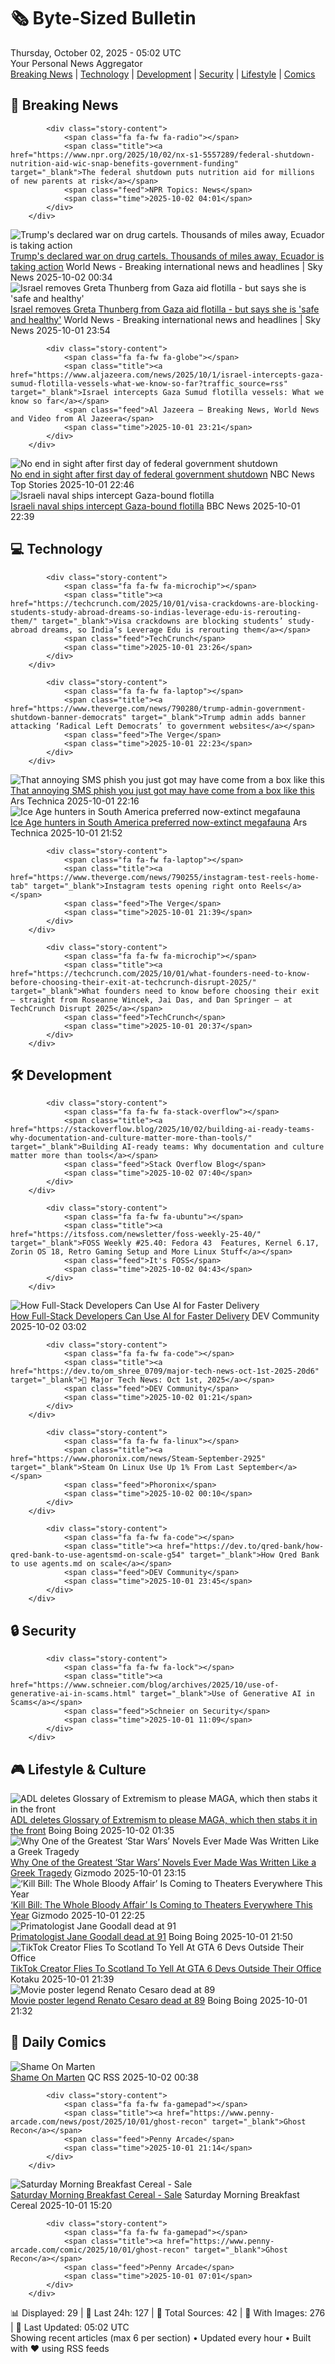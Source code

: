 <!-- Processing 54 RSS feeds at 2025-10-02 05:02:01 UTC -->
<!-- Processing: Saturday Morning Breakfast Cereal -->
<!-- Processing: Penny Arcade -->
<!-- Processing: Poorly Drawn Lines -->
<!-- Processing: Garfield -->
<!-- Processing: Questionable Content -->
<!-- Processing: CNN Top Stories -->
<!-- Processing: CNN Breaking News -->
<!-- Processing: BBC World News -->
<!-- Processing: BBC Breaking News -->
<!-- Processing: NPR News -->
<!-- Processing: CBC News -->
<!-- Error processing https://rss.cbc.ca/lineup/topstories.xml: The read operation timed out -->
<!-- Processing: Reuters World News -->
<!-- Processing: Associated Press Breaking -->
<!-- Processing: ABC News Breaking -->
<!-- Processing: NBC News Breaking -->
<!-- Processing: TechCrunch -->
<!-- Processing: The Verge -->
<!-- Processing: Lobsters Python -->
<!-- Processing: StackOverflow Blog -->
<!-- Processing: It's FOSS -->
<!-- Processing: OMG! Ubuntu -->
<!-- Processing: DistroWatch -->
<!-- Processing: Linux.com -->
<!-- Processing: GitLab Blog -->
<!-- Processing: InfoQ -->
<!-- Processing: Coding Horror -->
<!-- Processing: The Pragmatic Engineer -->
<!-- Processing: Lifehacker -->
<!-- Processing: Gizmodo -->
<!-- Processing: Krebs on Security -->
<!-- Processing: Schneier on Security -->
<!-- Generated 5 new posts out of 31 feeds processed -->
<div class="newspaper-header">
    <h1 class="newspaper-title">🗞️ Byte-Sized Bulletin</h1>
    <div class="newspaper-date">Thursday, October 02, 2025 - 05:02 UTC</div>
    <div class="newspaper-subtitle">Your Personal News Aggregator</div>
</div>

<div class="newspaper-nav">
    <a href="#breaking">Breaking News</a> |
    <a href="#tech">Technology</a> |
    <a href="#dev">Development</a> |
    <a href="#security">Security</a> |
    <a href="#lifestyle">Lifestyle</a> |
    <a href="#webcomics">Comics</a>
</div>

<div class="news-section breaking-news" id="breaking">
<h2 class="section-header">🚨 Breaking News</h2>
<div class="stories-container">
<div class="story">
            
            <div class="story-content">
                <span class="fa fa-fw fa-radio"></span>
                <span class="title"><a href="https://www.npr.org/2025/10/02/nx-s1-5557289/federal-shutdown-nutrition-aid-wic-snap-benefits-government-funding" target="_blank">The federal shutdown puts nutrition aid for millions of new parents at risk</a></span>
                <span class="feed">NPR Topics: News</span>
                <span class="time">2025-10-02 04:01</span>
            </div>
        </div>
<div class="story">
            <img src="https://e3.365dm.com/25/10/1920x1080/skynews-haul-drugs_7038137.jpg?20251001130608" alt="Trump&#x27;s declared war on drug cartels. Thousands of miles away, Ecuador is taking action" class="story-image" loading="lazy" onerror="this.style.display='none'">
            <div class="story-content">
                <span class="fa fa-fw fa-satellite"></span>
                <span class="title"><a href="https://news.sky.com/story/this-is-what-trumps-war-on-drug-cartels-looks-like-13442140" target="_blank">Trump&#x27;s declared war on drug cartels. Thousands of miles away, Ecuador is taking action</a></span>
                <span class="feed">World News - Breaking international news and headlines | Sky News</span>
                <span class="time">2025-10-02 00:34</span>
            </div>
        </div>
<div class="story">
            <img src="https://e3.365dm.com/25/10/1920x1080/skynews-greta-thunberg-gaza_7038661.jpg?20251002010230" alt="Israel removes Greta Thunberg from Gaza aid flotilla - but says she is &#x27;safe and healthy&#x27;" class="story-image" loading="lazy" onerror="this.style.display='none'">
            <div class="story-content">
                <span class="fa fa-fw fa-satellite"></span>
                <span class="title"><a href="https://news.sky.com/story/israel-removes-greta-thunberg-from-gaza-aid-flotilla-but-says-she-is-safe-and-healthy-13442505" target="_blank">Israel removes Greta Thunberg from Gaza aid flotilla - but says she is &#x27;safe and healthy&#x27;</a></span>
                <span class="feed">World News - Breaking international news and headlines | Sky News</span>
                <span class="time">2025-10-01 23:54</span>
            </div>
        </div>
<div class="story">
            
            <div class="story-content">
                <span class="fa fa-fw fa-globe"></span>
                <span class="title"><a href="https://www.aljazeera.com/news/2025/10/1/israel-intercepts-gaza-sumud-flotilla-vessels-what-we-know-so-far?traffic_source=rss" target="_blank">Israel intercepts Gaza Sumud flotilla vessels: What we know so far</a></span>
                <span class="feed">Al Jazeera – Breaking News, World News and Video from Al Jazeera</span>
                <span class="time">2025-10-01 23:21</span>
            </div>
        </div>
<div class="story">
            <img src="https://media-cldnry.s-nbcnews.com/image/upload/t_fit_1500w/mpx/2704722219/2025_10/1759358756820_nn_nobles_shutdown_251001_1920x1080-mbxziw.jpg" alt="No end in sight after first day of federal government shutdown" class="story-image" loading="lazy" onerror="this.style.display='none'">
            <div class="story-content">
                <span class="fa fa-fw fa-broadcast-tower"></span>
                <span class="title"><a href="https://www.nbcnews.com/nightly-news/video/no-end-in-sight-after-first-day-of-federal-government-shutdown-248879174002" target="_blank">No end in sight after first day of federal government shutdown</a></span>
                <span class="feed">NBC News Top Stories</span>
                <span class="time">2025-10-01 22:46</span>
            </div>
        </div>
<div class="story">
            <img src="https://ichef.bbci.co.uk/ace/standard/240/cpsprodpb/4d68/live/e0a5e430-9f00-11f0-bf4d-3be239c29483.jpg" alt="Israeli naval ships intercept Gaza-bound flotilla" class="story-image" loading="lazy" onerror="this.style.display='none'">
            <div class="story-content">
                <span class="fa fa-fw fa-earth-americas"></span>
                <span class="title"><a href="https://www.bbc.com/news/articles/c0lk292jww4o?at_medium=RSS&at_campaign=rss" target="_blank">Israeli naval ships intercept Gaza-bound flotilla</a></span>
                <span class="feed">BBC News</span>
                <span class="time">2025-10-01 22:39</span>
            </div>
        </div>
</div>
</div>
<div class="news-section tech-news" id="tech">
<h2 class="section-header">💻 Technology</h2>
<div class="stories-container">
<div class="story">
            
            <div class="story-content">
                <span class="fa fa-fw fa-microchip"></span>
                <span class="title"><a href="https://techcrunch.com/2025/10/01/visa-crackdowns-are-blocking-students-study-abroad-dreams-so-indias-leverage-edu-is-rerouting-them/" target="_blank">Visa crackdowns are blocking students’ study-abroad dreams, so India’s Leverage Edu is rerouting them</a></span>
                <span class="feed">TechCrunch</span>
                <span class="time">2025-10-01 23:26</span>
            </div>
        </div>
<div class="story">
            
            <div class="story-content">
                <span class="fa fa-fw fa-laptop"></span>
                <span class="title"><a href="https://www.theverge.com/news/790280/trump-admin-government-shutdown-banner-democrats" target="_blank">Trump admin adds banner attacking ‘Radical Left Democrats’ to government websites</a></span>
                <span class="feed">The Verge</span>
                <span class="time">2025-10-01 22:23</span>
            </div>
        </div>
<div class="story">
            <img src="https://cdn.arstechnica.net/wp-content/uploads/2025/10/UR35-500x500.jpg" alt="That annoying SMS phish you just got may have come from a box like this" class="story-image" loading="lazy" onerror="this.style.display='none'">
            <div class="story-content">
                <span class="fa fa-fw fa-cog"></span>
                <span class="title"><a href="https://arstechnica.com/security/2025/10/that-annoying-sms-phish-you-just-got-may-have-come-from-a-box-like-this/" target="_blank">That annoying SMS phish you just got may have come from a box like this</a></span>
                <span class="feed">Ars Technica</span>
                <span class="time">2025-10-01 22:16</span>
            </div>
        </div>
<div class="story">
            <img src="https://cdn.arstechnica.net/wp-content/uploads/2015/04/ground_sloth_paul_cooper_houston_museum-500x500.jpg" alt="Ice Age hunters in South America preferred now-extinct megafauna" class="story-image" loading="lazy" onerror="this.style.display='none'">
            <div class="story-content">
                <span class="fa fa-fw fa-cog"></span>
                <span class="title"><a href="https://arstechnica.com/science/2025/10/ice-age-hunters-in-south-america-preferred-now-extinct-megafauna/" target="_blank">Ice Age hunters in South America preferred now-extinct megafauna</a></span>
                <span class="feed">Ars Technica</span>
                <span class="time">2025-10-01 21:52</span>
            </div>
        </div>
<div class="story">
            
            <div class="story-content">
                <span class="fa fa-fw fa-laptop"></span>
                <span class="title"><a href="https://www.theverge.com/news/790255/instagram-test-reels-home-tab" target="_blank">Instagram tests opening right onto Reels</a></span>
                <span class="feed">The Verge</span>
                <span class="time">2025-10-01 21:39</span>
            </div>
        </div>
<div class="story">
            
            <div class="story-content">
                <span class="fa fa-fw fa-microchip"></span>
                <span class="title"><a href="https://techcrunch.com/2025/10/01/what-founders-need-to-know-before-choosing-their-exit-at-techcrunch-disrupt-2025/" target="_blank">What founders need to know before choosing their exit — straight from Roseanne Wincek, Jai Das, and Dan Springer — at TechCrunch Disrupt 2025</a></span>
                <span class="feed">TechCrunch</span>
                <span class="time">2025-10-01 20:37</span>
            </div>
        </div>
</div>
</div>
<div class="news-section dev-news" id="dev">
<h2 class="section-header">🛠️ Development</h2>
<div class="stories-container">
<div class="story">
            
            <div class="story-content">
                <span class="fa fa-fw fa-stack-overflow"></span>
                <span class="title"><a href="https://stackoverflow.blog/2025/10/02/building-ai-ready-teams-why-documentation-and-culture-matter-more-than-tools/" target="_blank">Building AI-ready teams: Why documentation and culture matter more than tools</a></span>
                <span class="feed">Stack Overflow Blog</span>
                <span class="time">2025-10-02 07:40</span>
            </div>
        </div>
<div class="story">
            
            <div class="story-content">
                <span class="fa fa-fw fa-ubuntu"></span>
                <span class="title"><a href="https://itsfoss.com/newsletter/foss-weekly-25-40/" target="_blank">FOSS Weekly #25.40: Fedora 43  Features, Kernel 6.17, Zorin OS 18, Retro Gaming Setup and More Linux Stuff</a></span>
                <span class="feed">It's FOSS</span>
                <span class="time">2025-10-02 04:43</span>
            </div>
        </div>
<div class="story">
            <img src="https://media2.dev.to/dynamic/image/width=800%2Cheight=%2Cfit=scale-down%2Cgravity=auto%2Cformat=auto/https%3A%2F%2Fdev-to-uploads.s3.amazonaws.com%2Fuploads%2Farticles%2Fr5gdllfm6fhhmvk2vyxi.png" alt="How Full-Stack Developers Can Use AI for Faster Delivery" class="story-image" loading="lazy" onerror="this.style.display='none'">
            <div class="story-content">
                <span class="fa fa-fw fa-code"></span>
                <span class="title"><a href="https://dev.to/jaideepparashar/how-full-stack-developers-can-use-ai-for-faster-delivery-14cn" target="_blank">How Full-Stack Developers Can Use AI for Faster Delivery</a></span>
                <span class="feed">DEV Community</span>
                <span class="time">2025-10-02 03:02</span>
            </div>
        </div>
<div class="story">
            
            <div class="story-content">
                <span class="fa fa-fw fa-code"></span>
                <span class="title"><a href="https://dev.to/om_shree_0709/major-tech-news-oct-1st-2025-20d6" target="_blank">📰 Major Tech News: Oct 1st, 2025</a></span>
                <span class="feed">DEV Community</span>
                <span class="time">2025-10-02 01:21</span>
            </div>
        </div>
<div class="story">
            
            <div class="story-content">
                <span class="fa fa-fw fa-linux"></span>
                <span class="title"><a href="https://www.phoronix.com/news/Steam-September-2925" target="_blank">Steam On Linux Use Up 1% From Last September</a></span>
                <span class="feed">Phoronix</span>
                <span class="time">2025-10-02 00:10</span>
            </div>
        </div>
<div class="story">
            
            <div class="story-content">
                <span class="fa fa-fw fa-code"></span>
                <span class="title"><a href="https://dev.to/qred-bank/how-qred-bank-to-use-agentsmd-on-scale-g54" target="_blank">How Qred Bank to use agents.md on scale</a></span>
                <span class="feed">DEV Community</span>
                <span class="time">2025-10-01 23:45</span>
            </div>
        </div>
</div>
</div>
<div class="news-section security-news" id="security">
<h2 class="section-header">🔒 Security</h2>
<div class="stories-container">
<div class="story">
            
            <div class="story-content">
                <span class="fa fa-fw fa-lock"></span>
                <span class="title"><a href="https://www.schneier.com/blog/archives/2025/10/use-of-generative-ai-in-scams.html" target="_blank">Use of Generative AI in Scams</a></span>
                <span class="feed">Schneier on Security</span>
                <span class="time">2025-10-01 11:09</span>
            </div>
        </div>
</div>
</div>
<div class="news-section lifestyle-news" id="lifestyle">
<h2 class="section-header">🎮 Lifestyle & Culture</h2>
<div class="stories-container">
<div class="story">
            <img src="https://i0.wp.com/boingboing.net/wp-content/uploads/2025/10/adl.jpg?fit=1648%2C1028&amp;quality=60&amp;ssl=1" alt="ADL deletes Glossary of Extremism to please MAGA, which then stabs it in the front" class="story-image" loading="lazy" onerror="this.style.display='none'">
            <div class="story-content">
                <span class="fa fa-fw fa-arrow-right"></span>
                <span class="title"><a href="https://boingboing.net/2025/10/01/adl-deletes-glossary-of-extremism-to-please-maga-which-then-stabs-it-in-the-front.html" target="_blank">ADL deletes Glossary of Extremism to please MAGA, which then stabs it in the front</a></span>
                <span class="feed">Boing Boing</span>
                <span class="time">2025-10-02 01:35</span>
            </div>
        </div>
<div class="story">
            <img src="https://gizmodo.com/app/uploads/2025/10/Revenge-of-the-Sith-Lucasfilm-1280x853.jpg" alt="Why One of the Greatest ‘Star Wars’ Novels Ever Made Was Written Like a Greek Tragedy" class="story-image" loading="lazy" onerror="this.style.display='none'">
            <div class="story-content">
                <span class="fa fa-fw fa-computer"></span>
                <span class="title"><a href="https://gizmodo.com/why-one-of-the-greatest-star-wars-novels-ever-made-was-written-like-a-greek-tragedy-2000666507" target="_blank">Why One of the Greatest ‘Star Wars’ Novels Ever Made Was Written Like a Greek Tragedy</a></span>
                <span class="feed">Gizmodo</span>
                <span class="time">2025-10-01 23:15</span>
            </div>
        </div>
<div class="story">
            <img src="https://gizmodo.com/app/uploads/2025/10/Kill-Bill-Uma-Thurman-1280x853.jpg" alt="‘Kill Bill: The Whole Bloody Affair’ Is Coming to Theaters Everywhere This Year" class="story-image" loading="lazy" onerror="this.style.display='none'">
            <div class="story-content">
                <span class="fa fa-fw fa-computer"></span>
                <span class="title"><a href="https://gizmodo.com/kill-bill-the-whole-bloody-affair-release-date-2000666510" target="_blank">‘Kill Bill: The Whole Bloody Affair’ Is Coming to Theaters Everywhere This Year</a></span>
                <span class="feed">Gizmodo</span>
                <span class="time">2025-10-01 22:25</span>
            </div>
        </div>
<div class="story">
            <img src="https://i0.wp.com/boingboing.net/wp-content/uploads/2025/10/shutterstock_2364350221.jpg?fit=1000%2C667&amp;quality=60&amp;ssl=1" alt="Primatologist Jane Goodall dead at 91" class="story-image" loading="lazy" onerror="this.style.display='none'">
            <div class="story-content">
                <span class="fa fa-fw fa-arrow-right"></span>
                <span class="title"><a href="https://boingboing.net/2025/10/01/primatologist-jane-goodall-dead-at-91.html" target="_blank">Primatologist Jane Goodall dead at 91</a></span>
                <span class="feed">Boing Boing</span>
                <span class="time">2025-10-01 21:50</span>
            </div>
        </div>
<div class="story">
            <img src="https://kotaku.com/app/uploads/2025/10/gta-dev-harassment.jpg" alt="TikTok Creator Flies To Scotland To Yell At GTA 6 Devs Outside Their Office" class="story-image" loading="lazy" onerror="this.style.display='none'">
            <div class="story-content">
                <span class="fa fa-fw fa-gamepad"></span>
                <span class="title"><a href="https://kotaku.com/tiktok-creator-flies-to-scotland-to-yell-at-gta-6-devs-outside-their-office-2000630715" target="_blank">TikTok Creator Flies To Scotland To Yell At GTA 6 Devs Outside Their Office</a></span>
                <span class="feed">Kotaku</span>
                <span class="time">2025-10-01 21:39</span>
            </div>
        </div>
<div class="story">
            <img src="https://i0.wp.com/boingboing.net/wp-content/uploads/2025/10/renato.jpg?fit=1600%2C1000&amp;quality=60&amp;ssl=1" alt="Movie poster legend Renato Cesaro dead at 89" class="story-image" loading="lazy" onerror="this.style.display='none'">
            <div class="story-content">
                <span class="fa fa-fw fa-arrow-right"></span>
                <span class="title"><a href="https://boingboing.net/2025/10/01/movie-poster-legend-renato-cesaro-dead-at-89.html" target="_blank">Movie poster legend Renato Cesaro dead at 89</a></span>
                <span class="feed">Boing Boing</span>
                <span class="time">2025-10-01 21:32</span>
            </div>
        </div>
</div>
</div>
<div class="news-section webcomics-section" id="webcomics">
<h2 class="section-header">🎨 Daily Comics</h2>
<div class="stories-container">
<div class="story">
            <img src="http://www.questionablecontent.net/comics/5670.png" alt="Shame On Marten" class="story-image" loading="lazy" onerror="this.style.display='none'">
            <div class="story-content">
                <span class="fa fa-fw fa-music"></span>
                <span class="title"><a href="http://questionablecontent.net/view.php?comic=5670" target="_blank">Shame On Marten</a></span>
                <span class="feed">QC RSS</span>
                <span class="time">2025-10-02 00:38</span>
            </div>
        </div>
<div class="story">
            
            <div class="story-content">
                <span class="fa fa-fw fa-gamepad"></span>
                <span class="title"><a href="https://www.penny-arcade.com/news/post/2025/10/01/ghost-recon" target="_blank">Ghost Recon</a></span>
                <span class="feed">Penny Arcade</span>
                <span class="time">2025-10-01 21:14</span>
            </div>
        </div>
<div class="story">
            <img src="https://www.smbc-comics.com/comics/1758853017-20251001.png" alt="Saturday Morning Breakfast Cereal - Sale" class="story-image" loading="lazy" onerror="this.style.display='none'">
            <div class="story-content">
                <span class="fa fa-fw fa-smile"></span>
                <span class="title"><a href="https://www.smbc-comics.com/comic/sale-2" target="_blank">Saturday Morning Breakfast Cereal - Sale</a></span>
                <span class="feed">Saturday Morning Breakfast Cereal</span>
                <span class="time">2025-10-01 15:20</span>
            </div>
        </div>
<div class="story">
            
            <div class="story-content">
                <span class="fa fa-fw fa-gamepad"></span>
                <span class="title"><a href="https://www.penny-arcade.com/comic/2025/10/01/ghost-recon" target="_blank">Ghost Recon</a></span>
                <span class="feed">Penny Arcade</span>
                <span class="time">2025-10-01 07:01</span>
            </div>
        </div>
</div>
</div>

<div class="newspaper-footer">
    <div class="stats">
        📊 Displayed: 29 | 📅 Last 24h: 127 | 📡 Total Sources: 42 | 📸 With Images: 276 |
        🔄 Last Updated: 05:02 UTC
    </div>
    <div class="footer-note">
        Showing recent articles (max 6 per section) • Updated every hour • Built with ❤️ using RSS feeds
    </div>
</div>
